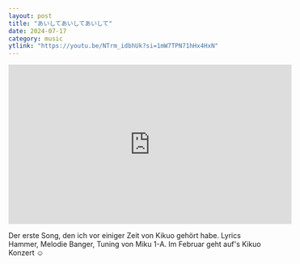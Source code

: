 ```yaml
---
layout: post
title: "あいしてあいしてあいして"
date: 2024-07-17
category: music
ytlink: "https://youtu.be/NTrm_idbhUk?si=1mW7TPN71hHx4HxN"
---
```


<iframe width="560" height="315" src="https://www.youtube.com/embed/NTrm_idbhUk?si=1mW7TPN71hHx4HxN&amp;controls=1" title="YouTube video player" frameborder="0" allow="accelerometer; autoplay; clipboard-write; encrypted-media; gyroscope; picture-in-picture; web-share" referrerpolicy="strict-origin-when-cross-origin" allowfullscreen></iframe>

Der erste Song, den ich vor einiger Zeit von Kikuo gehört habe. Lyrics Hammer, Melodie Banger, Tuning von Miku 1-A. Im
Februar geht auf's Kikuo Konzert ☺